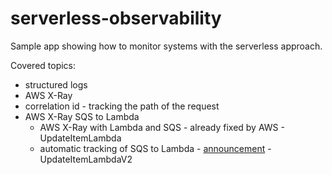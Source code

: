 # serverless-observability
Sample app showing how to monitor systems with the serverless approach.

Covered topics:
- structured logs
- AWS X-Ray
- correlation id - tracking the path of the request
- AWS X-Ray SQS to Lambda
  - AWS X-Ray with Lambda and SQS - already fixed by AWS - UpdateItemLambda
  -  automatic tracking of SQS to Lambda - [announcement](https://aws.amazon.com/about-aws/whats-new/2022/11/aws-x-ray-trace-linking-event-driven-applications-amazon-sqs-lambda/) - UpdateItemLambdaV2